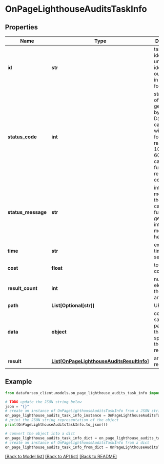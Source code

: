 # OnPageLighthouseAuditsTaskInfo


## Properties

Name | Type | Description | Notes
------------ | ------------- | ------------- | -------------
**id** | **str** | task identifier unique task identifier in our system in the UUID format | [optional] 
**status_code** | **int** | status code of the task generated by DataForSEO, can be within the following range: 10000-60000 you can find the full list of the response codes here | [optional] 
**status_message** | **str** | informational message of the task you can find the full list of general informational messages here | [optional] 
**time** | **str** | execution time, seconds | [optional] 
**cost** | **float** | total tasks cost, USD | [optional] 
**result_count** | **int** | number of elements in the result array | [optional] 
**path** | **List[Optional[str]]** | URL path | [optional] 
**data** | **object** | contains the same parameters that you specified in the POST request | [optional] 
**result** | [**List[OnPageLighthouseAuditsResultInfo]**](OnPageLighthouseAuditsResultInfo.md) | array of results | [optional] 

## Example

```python
from dataforseo_client.models.on_page_lighthouse_audits_task_info import OnPageLighthouseAuditsTaskInfo

# TODO update the JSON string below
json = "{}"
# create an instance of OnPageLighthouseAuditsTaskInfo from a JSON string
on_page_lighthouse_audits_task_info_instance = OnPageLighthouseAuditsTaskInfo.from_json(json)
# print the JSON string representation of the object
print(OnPageLighthouseAuditsTaskInfo.to_json())

# convert the object into a dict
on_page_lighthouse_audits_task_info_dict = on_page_lighthouse_audits_task_info_instance.to_dict()
# create an instance of OnPageLighthouseAuditsTaskInfo from a dict
on_page_lighthouse_audits_task_info_from_dict = OnPageLighthouseAuditsTaskInfo.from_dict(on_page_lighthouse_audits_task_info_dict)
```
[[Back to Model list]](../README.md#documentation-for-models) [[Back to API list]](../README.md#documentation-for-api-endpoints) [[Back to README]](../README.md)


